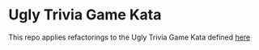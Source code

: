 # Ugly Trivia Game Kata

This repo applies refactorings to the Ugly Trivia Game Kata defined [here](https://kata-log.rocks/ugly-trivia-kata) 